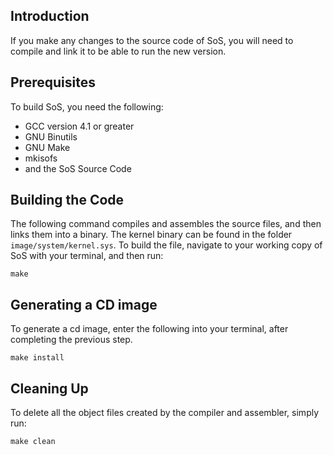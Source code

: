 ## Introduction ##

If you make any changes to the source code of SoS, you will need to compile and link it to be able to run the new version.

## Prerequisites ##

To build SoS, you need the following:
  * GCC version 4.1 or greater
  * GNU Binutils
  * GNU Make
  * mkisofs
  * and the SoS Source Code

## Building the Code ##

The following command compiles and assembles the source files, and then links them into a binary. The kernel binary can be found in the folder `image/system/kernel.sys`. To build the file, navigate to your working copy of SoS with your terminal, and then run:
```
make
```

## Generating a CD image ##

To generate a cd image, enter the following into your terminal, after completing the previous step.
```
make install
```

## Cleaning Up ##

To delete all the object files created by the compiler and assembler, simply run:
```
make clean
```